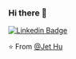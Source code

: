 ### Hi there 👋

[![Linkedin Badge](https://img.shields.io/badge/Jet_Hu-blue?style=flat-square&logo=Linkedin&logoColor=white&link=https://www.linkedin.com/in/hujienan)](https://www.linkedin.com/in/hujienan)

<!--
**hujienan/hujienan** is a ✨ _special_ ✨ repository because its `README.md` (this file) appears on your GitHub profile.

Here are some ideas to get you started:

- 🔭 I’m currently working on ...
- 🌱 I’m currently learning ...
- 👯 I’m looking to collaborate on ...
- 🤔 I’m looking for help with ...
- 💬 Ask me about ...
- 📫 How to reach me: ...
- 😄 Pronouns: ...
- ⚡ Fun fact: ...
-->
⭐️ From [@Jet Hu](https://github.com/hujienan)
